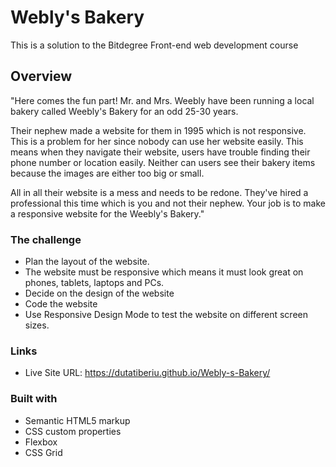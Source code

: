 # Webly's Bakery

This is a solution to the Bitdegree Front-end web development course

## Overview
"Here comes the fun part! Mr. and Mrs. Weebly have been running a local bakery called Weebly's Bakery for an odd 25-30 years.

Their nephew made a website for them in 1995 which is not responsive. This is a problem for her since nobody can use her website easily. This means when they navigate their website, users have trouble finding their phone number or location easily. Neither can users see their bakery items because the images are either too big or small.

All in all their website is a mess and needs to be redone. They've hired a professional this time which is you and not their nephew. Your job is to make a responsive website for the Weebly's Bakery."
### The challenge

- Plan the layout of the website.
- The website must be responsive which means it must look great on phones, tablets, laptops and PCs.
- Decide on the design of the website
- Code the website
- Use Responsive Design Mode to test the website on different screen sizes.

### Links

- Live Site URL:  https://dutatiberiu.github.io/Webly-s-Bakery/

### Built with

- Semantic HTML5 markup
- CSS custom properties
- Flexbox
- CSS Grid
